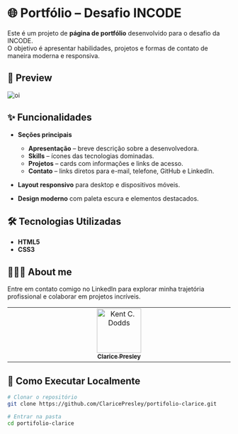 # 🌐 Portfólio – Desafio INCODE

Este é um projeto de **página de portfólio** desenvolvido para o desafio da INCODE.  
O objetivo é apresentar habilidades, projetos e formas de contato de maneira moderna e responsiva.

## 📸 Preview

<img src="https://cdn.discordapp.com/attachments/1413151498598088766/1420379008352124978/portifolio-clarice.png?ex=68d52e88&is=68d3dd08&hm=68dc7a413c4ecb7703bd647433058bf771550025be53f91be77642102a902323" alt="oi"/>

## ✨ Funcionalidades
- **Seções principais**  
  - **Apresentação** – breve descrição sobre a desenvolvedora.  
  - **Skills** – ícones das tecnologias dominadas.  
  - **Projetos** – cards com informações e links de acesso.  
  - **Contato** – links diretos para e-mail, telefone, GitHub e LinkedIn.  

- **Layout responsivo** para desktop e dispositivos móveis.  
- **Design moderno** com paleta escura e elementos destacados.

## 🛠️ Tecnologias Utilizadas
- **HTML5**  
- **CSS3**


## 👨🏻‍🚀 About me
Entre em contato comigo no LinkedIn para explorar minha trajetória profissional e colaborar em projetos incríveis.
<table>
  <tbody>
    <tr>
      <td align="center" valign="top" width="14.28%"><a href="https://www.linkedin.com/in/clarice-presley/"><img src="https://media.licdn.com/dms/image/v2/D4D03AQFobr0-6IakWg/profile-displayphoto-shrink_200_200/B4DZYW0GhkG8Ag-/0/1744139482974?e=1761782400&v=beta&t=F9KRLu_D5xMTauGQMqDnrMavXdAfLaHwshhR0ffYIto" width="100px;" alt="Kent C. Dodds"/><br /><sub><b>Clarice Presley</b></sub></a><br />
    </tr>
  </tbody>
</table>

## 🚀 Como Executar Localmente
```bash
# Clonar o repositório
git clone https://github.com/ClaricePresley/portifolio-clarice.git

# Entrar na pasta
cd portifolio-clarice


